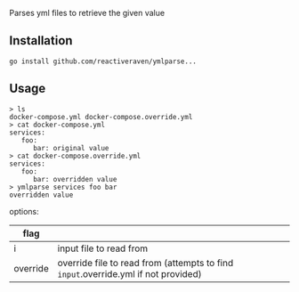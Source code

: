 Parses yml files to retrieve the given value

## Installation

```
go install github.com/reactiveraven/ymlparse...
```

## Usage

```
> ls
docker-compose.yml docker-compose.override.yml
> cat docker-compose.yml
services:
   foo:
      bar: original value
> cat docker-compose.override.yml
services:
   foo:
      bar: overridden value
> ymlparse services foo bar
overridden value
```

options:

| flag | |
| ---- | - |
| i | input file to read from |
| override | override file to read from (attempts to find `input`.override.yml if not provided) |
